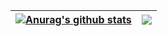 | <a href="https://github.com/anuraghazra/github-readme-stats"><img align="center" src="https://github-readme-stats-one-bice.vercel.app/api?username=IcePear-Jzx&show_icons=true&include_all_commits=true&count_private=true&role=OWNER,ORGANIZATION_MEMBER,COLLABORATOR&hide_border=true" alt="Anurag's github stats" /></a> | <a href="https://github.com/anuraghazra/github-readme-stats"><img align="center" src="https://github-readme-stats-one-bice.vercel.app/api/top-langs/?username=IcePear-Jzx&langs_count=6&layout=compact&role=OWNER,ORGANIZATION_MEMBER,COLLABORATOR&hide=SystemVerilog,Assembly,Verilog&hide_border=true" /></a> |
| ------------- | ------------- |
